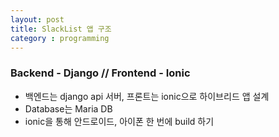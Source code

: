 ```yaml
---
layout: post
title: SlackList 앱 구조
category : programming
---
```


### Backend - Django // Frontend - Ionic
- 백엔드는 django api 서버, 프론트는 ionic으로 하이브리드 앱 설계
- Database는 Maria DB
- ionic을 통해 안드로이드, 아이폰 한 번에 build 하기